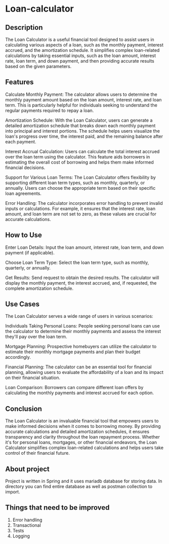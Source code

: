 # Loan-calculator

## Description
The Loan Calculator is a useful financial tool designed to assist users in calculating various aspects of a loan, such as the monthly payment, interest accrued, and the amortization schedule. It simplifies complex loan-related calculations by taking essential inputs, such as the loan amount, interest rate, loan term, and down payment, and then providing accurate results based on the given parameters.

## Features
Calculate Monthly Payment: The calculator allows users to determine the monthly payment amount based on the loan amount, interest rate, and loan term. This is particularly helpful for individuals seeking to understand the regular payments required to repay a loan.

Amortization Schedule: With the Loan Calculator, users can generate a detailed amortization schedule that breaks down each monthly payment into principal and interest portions. The schedule helps users visualize the loan's progress over time, the interest paid, and the remaining balance after each payment.

Interest Accrual Calculation: Users can calculate the total interest accrued over the loan term using the calculator. This feature aids borrowers in estimating the overall cost of borrowing and helps them make informed financial decisions.

Support for Various Loan Terms: The Loan Calculator offers flexibility by supporting different loan term types, such as monthly, quarterly, or annually. Users can choose the appropriate term based on their specific loan agreements.

Error Handling: The calculator incorporates error handling to prevent invalid inputs or calculations. For example, it ensures that the interest rate, loan amount, and loan term are not set to zero, as these values are crucial for accurate calculations.

## How to Use
Enter Loan Details: Input the loan amount, interest rate, loan term, and down payment (if applicable).

Choose Loan Term Type: Select the loan term type, such as monthly, quarterly, or annually.

Get Results: Send request to obtain the desired results. The calculator will display the monthly payment, the interest accrued, and, if requested, the complete amortization schedule.

## Use Cases
The Loan Calculator serves a wide range of users in various scenarios:

Individuals Taking Personal Loans: People seeking personal loans can use the calculator to determine their monthly payments and assess the interest they'll pay over the loan term.

Mortgage Planning: Prospective homebuyers can utilize the calculator to estimate their monthly mortgage payments and plan their budget accordingly.

Financial Planning: The calculator can be an essential tool for financial planning, allowing users to evaluate the affordability of a loan and its impact on their financial situation.

Loan Comparison: Borrowers can compare different loan offers by calculating the monthly payments and interest accrued for each option.

## Conclusion
The Loan Calculator is an invaluable financial tool that empowers users to make informed decisions when it comes to borrowing money. By providing accurate calculations and detailed amortization schedules, it ensures transparency and clarity throughout the loan repayment process. Whether it's for personal loans, mortgages, or other financial endeavors, the Loan Calculator simplifies complex loan-related calculations and helps users take control of their financial future.

## About project

Project is written in Spring and it uses mariadb database for storing data. In directory you can find entire database as well as postman collection to import.

## Things that need to be improved

1. Error handling</br>
2. Transactional</br>
3. Tests</br>    
4. Logging</br>